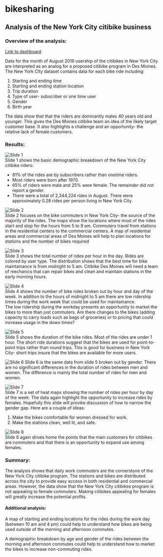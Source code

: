 # bikesharing  
  
## Analysis of the New York City citibike business  

### Overview of the analysis:  
  
[Link to dashboard](https://public.tableau.com/app/profile/charlie.willmore/viz/Citibike_challenge_16273094123250/NYCCitiBikesanalogforDesMoines?publish=yes)
  
Data for the month of August 2019 usership of the citibikes in New York City are interpreted as an analog for a proposed citibike program in Des Moines.  The New York CIty dataset contains data for each bike ride including:  
1. Starting and ending time  
2. Starting and ending station location  
3. Trip duration  
4. Type of user- subscriber or one time user  
5. Gender  
6. Birth year  
  
The data show that that the riders are dominantly males 40 years old and younger.  This gives the Des Moines citibike team an idea of the likely target customer base.  It also highlights a challenge and an opportunity- the relative lack of female customers.  
  
### Results:  

![Slide 1](Slide_1.png)  
Slide 1 shows the basic demographic breakdown of the New York City citibike riders:  
- 81% of the rides are by subscribers rather than onetime riders.  
- Most riders were born after 1970.  
- 65% of riders were male and 25% were female.  The remainder did not report a gender.  
- There were a total of 2,344,224 rides in August.  There were approximately 0.28 rides per person living in New York City.  
  
![Slide 2](Slide_2.png)  
Slide 2 focuses on the bike commuters in New York City- the source of the majority of the rides.  The maps show the locations where most of the rides start and stop for the hours from 5 to 9 am.  Commuters travel from stations in the residential centers to the commercial centers.  A map of residential areas and commercial areas of Des Moines will help to plan locations for stations and the number of bikes required  
  
![Slide 3](Slide_3.png)  
Slide 3 shows the total number of rides per hour in the day.  Rides are colored by user type.  The distribution shows that the best time for bike maintainance is from midnight to 5 am.  Citibike Des Moines will need a team of mechanics that can repair bikes and clean and maintain stations in the early morning hours.  
  
![Slide 4](Slide_4.png)  
Slide 4 shows the number of bike rides broken out by hour and day of the week.  In addition to the hours of midnight to 5 am there are low ridership times during the work week that could be used for maintainance.  
The low ridership during the workday presents an opportunity to market the bikes to more than just commuters.  Are there changes to the bikes (adding capacity to carry loads such as bags of groceries) or to pricing that could increase usage in the down times?  
  
![Slide 5](Slide_5.png)  
Slide 5 shows the  duration of the bike rides.  Most of the rides are under 1 hour.  The short ride durations suggest that the bikes are used for point-to-point trips rather than round trips.  This is good for business in New York City- short trips insure that the bikes are available for more users.  
  
![Slide 6](Slide_6.png) 
Slide 6 is the same data from slide 5 broken out by gender.  There are no significant differences in the duration of rides between men and women.  The difference is mainly the total number of rides for men and women.  

![Slide 7](Slide_7.png)  
Slide 7 is a set of heat maps showing the number of rides per hour by day of the week.  The data again highlight the opportunity to increase rides by females.  Hopefully this slide will provike discussion of how to narrow the gender gap.  Here are a couple of ideas:  
1. Make the bikes comfortable for women dressed for work.  
2. Make the stations clean, well lit, and safe.  
  
![Slide 8](Slide_8.png)  
Slide 8 again drives home the points that the main customers for citibikes are commuters and that there is an opportunity to expand use among females.  
  
### Summary:  
  
The analysis shows that daily work commuters are the cornerstone of the New York City citibike program.  The stations and bikes are distributed across the city to provide easy access in both residential and commercial areas.  However, the data show that the New York City citibikes program is not appealing to female commuters.  Making citibikes appealing for females will greatly increase the potential profits.  
  
#### Additional analysis:  

A map of starting and ending locations for the rides during the work day (between 10 am and 4 pm) could help to understand how bikes are being used outside of the morning and afternoon commutes.  
  
A demographic breakdown by age and gender of the rides between the morning and afternoon commutes could help to understand how to market the bikes to increase non-commuting rides.  
